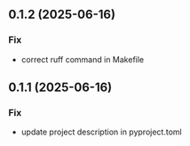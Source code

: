 ## 0.1.2 (2025-06-16)

### Fix

- correct ruff command in Makefile

## 0.1.1 (2025-06-16)

### Fix

- update project description in pyproject.toml
